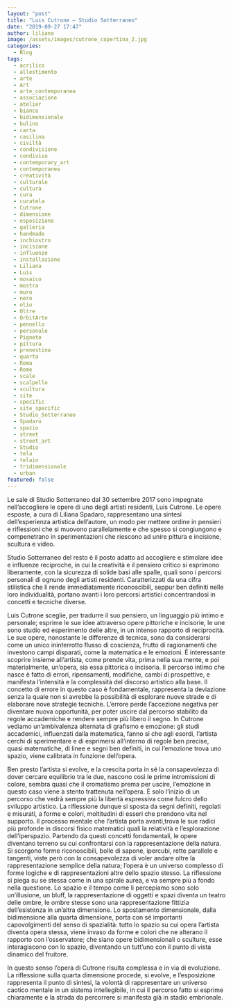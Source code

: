 ```yaml
---
layout: "post"
title: "Luis Cutrone – Studio Sotterraneo"
date: "2019-09-27 17:47"
author: liliana
image: /assets/images/cutrone_copertina_2.jpg
categories:
  - Blog
tags:
  - acrilico
  - allestimento
  - arte
  - Art
  - arte_contemporanea
  - associazione
  - atelier
  - bianco
  - bidimensionale
  - bulino
  - carta
  - casilina
  - civiltà
  - condivisione
  - condiviso
  - contemporary_art
  - contemporanea
  - creatività
  - culturale
  - cultura
  - cura
  - curatela
  - Cutrone
  - dimensione
  - esposizione
  - galleria
  - handmade
  - inchiostro
  - incisione
  - influenze
  - installazione
  - Liliana
  - Luis
  - mosaico
  - mostra
  - muro
  - nero
  - olio
  - Oltre
  - OrbitArte
  - pennello
  - personale
  - Pigneto
  - pittura
  - prenestina
  - quarta
  - Roma
  - Rome
  - scale
  - scalpello
  - scultura
  - site
  - specific
  - site_specific
  - Studio_Sotterraneo
  - Spadaro
  - spazio
  - street
  - street_art
  - Studio
  - tela
  - telaio
  - tridimensionale
  - urban
featured: false
---
```

Le sale di Studio Sotterraneo dal 30 settembre 2017 sono impegnate nell’accogliere le opere di uno degli artisti residenti, Luis Cutrone.
Le opere esposte, a cura di Liliana Spadaro, rappresentano una sintesi dell’esperienza artistica dell’autore, un modo per mettere ordine in pensieri e riflessioni che si muovono parallelamente e che spesso si congiungono e compenetrano in sperimentazioni che riescono ad unire pittura e incisione, scultura e video.

Studio Sotterraneo del resto è il posto adatto ad accogliere e stimolare idee e influenze reciproche, in cui la creatività e il pensiero critico si esprimono liberamente, con la sicurezza di solide basi alle spalle, quali sono i percorsi personali di ognuno degli artisti residenti.
Caratterizzati da una cifra stilistica che li rende immediatamente riconoscibili, seppur ben definiti nelle loro individualità, portano avanti i loro percorsi artistici concentrandosi in concetti e tecniche diverse.

Luis Cutrone sceglie, per tradurre il suo pensiero, un linguaggio più intimo e personale; esprime le sue idee attraverso opere pittoriche e incisorie, le une sono studio ed esperimento delle altre, in un intenso rapporto di reciprocità.
Le sue opere, nonostante le differenze di tecnica, sono da considerarsi come un unico ininterrotto flusso di coscienza, frutto di ragionamenti che investono campi disparati, come la matematica e le emozioni.
È interessante scoprire insieme all’artista, come prende vita, prima nella sua mente, e poi materialmente, un’opera, sia essa pittorica o incisoria.
Il percorso intimo che nasce è fatto di errori, ripensamenti, modifiche, cambi di prospettive, e manifesta l’intensità e la complessità del discorso artistico alla base.
Il concetto di errore in questo caso è fondamentale, rappresenta la deviazione senza la quale non si avrebbe la possibilità di esplorare nuove strade e di elaborare nove strategie tecniche.
L’errore perde l’accezione negativa per diventare nuova opportunità, per poter uscire dal percorso stabilito da regole accademiche e rendere sempre più libero il segno.
In Cutrone vediamo un’ambivalenza alternata di grafismo e emozione: gli studi accademici, influenzati dalla matematica, fanno si che agli esordi, l’artista cerchi di sperimentare e di esprimersi all’interno di regole ben precise, quasi matematiche, di linee e segni ben definiti, in cui l’emozione trova uno spazio, viene calibrata in funzione dell’opera.

Ben presto l’artista si evolve, e la crescita porta in sé la consapevolezza di dover cercare equilibrio tra le due, nascono così le prime intromissioni di colore, sembra quasi che il cromatismo prema per uscire, l’emozione in questo caso viene a stento trattenuta nell’opera.
È solo l’inizio di un percorso che vedrà sempre più la libertà espressiva come fulcro dello sviluppo artistico.
La riflessione dunque si sposta da segni definiti, regolati e misurati, a forme e colori, moltitudini di esseri che prendono vita nel supporto.
Il processo mentale che l’artista porta avanti,trova le sue radici più profonde in discorsi fisico matematici quali la relatività e l’esplorazione dell’iperspazio.
Partendo da questi concetti fondamentali, le opere diventano terreno su cui confrontarsi con la rappresentazione della natura.
Si scorgono forme riconoscibili, bolle di sapone, ipercubi, rette parallele e tangenti, viste però con la consapevolezza di voler andare oltre la rappresentazione semplice della natura; l’opera è un universo complesso di forme logiche e di rappresentazioni altre dello spazio stesso.
La riflessione si piega su se stessa come in una spirale aurea, e va sempre più a fondo nella questione.
Lo spazio e il tempo come li percepiamo sono solo un’illusione, un bluff, la rappresentazione di oggetti e spazi diventa un teatro delle ombre, le ombre stesse sono una rappresentazione fittizia dell’esistenza in un’altra dimensione.
Lo spostamento dimensionale, dalla bidimensione alla quarta dimensione, porta con sé importanti capovolgimenti del senso di spazialità: tutto lo spazio su cui opera l’artista diventa opera stessa, viene invaso da forme e colori che ne alterano il rapporto con l’osservatore; che siano opere bidimensionali o sculture, esse interagiscono con lo spazio, diventando un tutt’uno con il punto di vista dinamico del fruitore.

In questo senso l’opera di Cutrone risulta complessa e in via di evoluzione. La riflessione sulla quarta dimensione procede, si evolve, e l’esposizione rappresenta il punto di sintesi, la volontà di rappresentare un universo caotico mentale in un sistema intellegibile, in cui il percorso fatto si esprime chiaramente e la strada da percorrere si manifesta già in stadio embrionale.
